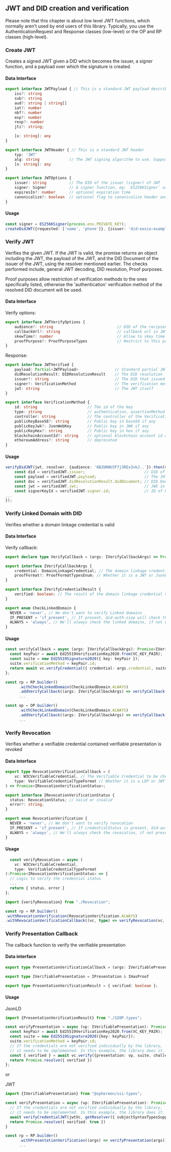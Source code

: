 
## JWT and DID creation and verification


Please note that this chapter is about low level JWT functions, which normally aren't used by end users of this library. Typically, you use the AuthenticationRequest and Response classes (low-level) or the OP and RP classes (high-level).

### Create JWT

Creates a signed JWT given a DID which becomes the issuer, a signer function, and a payload over which the signature is created.

#### Data Interface

```typescript
export interface JWTPayload { // This is a standard JWT payload described on for instance https://jwt.io
    iss?: string
    sub?: string
    aud?: string | string[]
    iat?: number
    nbf?: number
    exp?: number
    rexp?: number
    jti?: string;

    [x: string]: any
}

export interface JWTHeader { // This is a standard JWT header
    typ: 'JWT'
    alg: string             // The JWT signing algorithm to use. Supports: [ES256K, ES256K-R, Ed25519, EdDSA], Defaults to: ES256K
    [x: string]: any
}

export interface JWTOptions {
    issuer: string          // The DID of the issuer (signer) of JWT
    signer: Signer          // A signer function, eg: `ES256KSigner` or `EdDSASigner`
    expiresIn?: number      // optional expiration time
    canonicalize?: boolean  // optional flag to canonicalize header and payload before signing
}
```

#### Usage

```typescript
const signer = ES256KSigner(process.env.PRIVATE_KEY);
createDidJWT({requested: ['name', 'phone']}, {issuer: 'did:eosio:example', signer}).then(jwt => console.log)
```

### Verify JWT

Verifies the given JWT. If the JWT is valid, the promise returns an object including the JWT, the payload of the JWT, and the DID Document of the issuer of the JWT, using the resolver mentioned earlier. The checks performed include, general JWT decoding, DID resolution, Proof purposes.

Proof purposes allow restriction of verification methods to the ones specifically listed, otherwise the 'authentication' verification method of the resolved DID document will be used.

#### Data Interface

Verify options:

```typescript
export interface JWTVerifyOptions {
    audience?: string                            // DID of the recipient of the JWT
    callbackUrl?: string                         // callback url in JWT
    skewTime?: number                            // Allow to skey time in the expiration check with this amount
    proofPurpose?: ProofPurposeTypes             // Restrict to this proof purpose type in the DID resolution
}
```

Response:

```typescript
export interface JWTVerified {
    payload: Partial<JWTPayload>                // Standard partial JWT payload, see above
    didResolutionResult: DIDResolutionResult    // The DID resolution
    issuer?: string                             // The DID that issued the JWT
    signer?: VerificationMethod                 // The verification method that issued the JWT
    jwt: string                                 // The JWT itself
}

export interface VerificationMethod {
    id: string                      // The id of the key
    type: string                    // authentication, assertionMethod etc (see DID spec)
    controller: string              // The controller of the Verification method
    publicKeyBase58?: string        // Public key in base58 if any
    publicKeyJwk?: JsonWebKey       // Public key in JWK if any
    publicKeyHex?: string           // Public key in hex if any
    blockchainAccountId?: string    // optional blockchain account id associated with the DID
    ethereumAddress?: string        // deprecated
}
```

#### Usage

```typescript
verifyDidJWT(jwt, resolver, {audience: '6B2bRWU3F7j3REx3vkJ..'}).then(verifiedJWT => {
    const did = verifiedJWT.issuer;                          // DID of signer
    const payload = verifiedJWT.payload;                     // The JHT payload
    const doc = verifiedJWT.didResolutionResult.didDocument; // DID Document of signer
    const jwt = verifiedJWT.jwt;                             // JWS in string format 
    const signerKeyId = verifiedJWT.signer.id;               // ID of key in DID document that signed JWT
...
});
```

### Verify Linked Domain with DID

Verifies whether a domain linkage credential is valid

#### Data Interface

Verify callback:

```typescript
export declare type VerifyCallback = (args: IVerifyCallbackArgs) => Promise<IVerifyCredentialResult>; // The callback function to verify the Domain Linkage Credential
```

```typescript
export interface IVerifyCallbackArgs {
    credential: DomainLinkageCredential; // The domain linkage credential to be verified
    proofFormat?: ProofFormatTypesEnum; // Whether it is a JWT or JsonLD credential
}
```

```typescript
export interface IVerifyCredentialResult {
    verified: boolean; // The result of the domain linkage credential verification
}
```

```typescript
export enum CheckLinkedDomain {
  NEVER = 'never', // We don't want to verify Linked domains
  IF_PRESENT = 'if_present', // If present, did-auth-siop will check the linked domain, if exist and not valid, throws an exception
  ALWAYS = 'always', // We'll always check the linked domains, if not exist or not valid, throws an exception
}
```

#### Usage

```typescript
const verifyCallback = async (args: IVerifyCallbackArgs): Promise<IVerifyCredentialResult> => {
  const keyPair = await Ed25519VerificationKey2020.from(VC_KEY_PAIR);
  const suite = new Ed25519Signature2020({ key: keyPair });
  suite.verificationMethod = keyPair.id;
  return await vc.verifyCredential({ credential: args.credential, suite, documentLoader: new DocumentLoader().getLoader() });
};
```

```typescript
const rp = RP.builder()
      .withCheckLinkedDomain(CheckLinkedDomain.ALWAYS)
      .addVerifyCallback((args: IVerifyCallbackArgs) => verifyCallback(args))
      ...
```

```typescript
const op = OP.builder()
      .withCheckLinkedDomain(CheckLinkedDomain.ALWAYS)
      .addVerifyCallback((args: IVerifyCallbackArgs) => verifyCallback(args))
      ...
```

### Verify Revocation

Verifies whether a verifiable credential contained verifiable presentation is revoked

#### Data Interface

```typescript
export type RevocationVerificationCallback = (
    vc: W3CVerifiableCredential, // The Verifiable Credential to be checked
    type: VerifiableCredentialTypeFormat // Whether it is a LDP or JWT Verifiable Credential
) => Promise<IRevocationVerificationStatus>;
```

```typescript
export interface IRevocationVerificationStatus {
  status: RevocationStatus; // Valid or invalid
  error?: string;
}
```

```typescript
export enum RevocationVerification {
  NEVER = 'never', // We don't want to verify revocation
  IF_PRESENT = 'if_present', // If credentialStatus is present, did-auth-siop will verify revocation. If present and not valid an exception is thrown
  ALWAYS = 'always', // We'll always check the revocation, if not present or not valid, throws an exception
}
```

#### Usage

```typescript
  const verifyRevocation = async (
    vc: W3CVerifiableCredential,
    type: VerifiableCredentialTypeFormat
):Promise<IRevocationVerificationStatus> => {
  // Logic to verify the credential status
  ...
  return { status, error }
};
```

```typescript
import {verifyRevocation} from "./Revocation";

const rp = RP.builder()
.withRevocationVerification(RevocationVerification.ALWAYS)
.withRevocationVerificationCallback((vc, type) => verifyRevocation(vc, type))
```

### Verify Presentation Callback

The callback function to verify the verifiable presentation

#### Data interface

```typescript
export type PresentationVerificationCallback = (args: IVerifiablePresentation) => Promise<PresentationVerificationResult>;
```

```typescript
export type IVerifiablePresentation = IPresentation & IHasProof
```

```typescript
export type PresentationVerificationResult = { verified: boolean };
```

#### Usage

JsonLD

```typescript
import {PresentationVerificationResult} from "./SIOP.types";

const verifyPresentation = async (vp: IVerifiablePresentation): Promise<PresentationVerificationResult> => {
  const keyPair = await Ed25519VerificationKey2020.from(VC_KEY_PAIR);
  const suite = new Ed25519Signature2020({key: keyPair});
  suite.verificationMethod = keyPair.id;
  // If the credentials are not verified individually by the library,
  // it needs to be implemented. In this example, the library does it.
  const { verified } = await vc.verify({presentation: vp, suite, challenge: 'challenge', documentLoader: new DocumentLoader().getLoader()});
  return Promise.resolve({ verified })
};
```
or

JWT

```typescript
import {IVerifiablePresentation} from "@sphereon/ssi-types";

const verifyPresentation = async (vp: IVerifiablePresentation): Promise<PresentationVerificationResult> => {
  // If the credentials are not verified individually by the library,
  // it needs to be implemented. In this example, the library does it.
  await verifyCredentialJWT(jwtVc, getResolver({ subjectSyntaxTypesSupported: ['did:key:']}))
  return Promise.resolve({ verified: true })
}
```

```typescript
const rp = RP.builder()
      .withPresentationVerification((args) => verifyPresentation(args))
      ...
```
